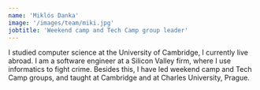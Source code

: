 ```yaml
---
name: 'Miklós Danka'
image: '/images/team/miki.jpg'
jobtitle: 'Weekend camp and Tech Camp group leader'
---
```


I studied computer science at the University of Cambridge, I currently live abroad. I am a software engineer at a Silicon Valley firm, where I use informatics to fight crime. Besides this, I have led weekend camp and Tech Camp groups, and taught at Cambridge and at Charles University, Prague.
